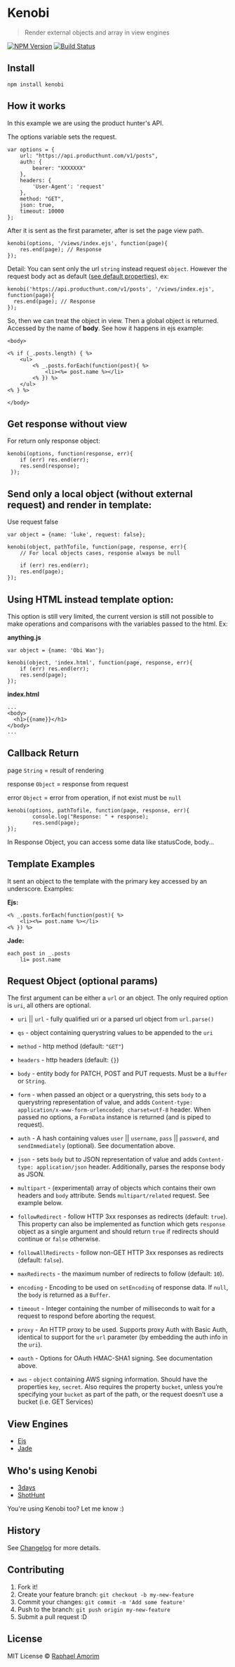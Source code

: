 # Kenobi

> Render external objects and array in view engines

[![NPM Version](https://img.shields.io/npm/v/express.svg?style=flat)](https://www.npmjs.org/package/kenobi)
[![Build Status](https://api.travis-ci.org/raphamorim/kenobi.svg)](https://travis-ci.org/raphamorim/kenobi)

## Install

	npm install kenobi

## How it works

In this example we are using the product hunter's API.

The options variable sets the request.

	var options = {
    	url: "https://api.producthunt.com/v1/posts",
    	auth: {
      		bearer: "XXXXXXX"
    	},
    	headers: {
        	'User-Agent': 'request'
    	},
 		method: "GET",
    	json: true,
    	timeout: 10000
  	};

After it is sent as the first parameter, after is set the page view path.

  	kenobi(options, '/views/index.ejs', function(page){
  		res.end(page); // Response
  	});

Detail: You can sent only the url `string` instead request `object`. However
the request body act as default ([see default properties](#request-params)), ex:

    kenobi('https://api.producthunt.com/v1/posts', '/views/index.ejs', function(page){
      res.end(page); // Response
    });

So, then we can treat the object in view. Then a global object is returned. Accessed by the name of **body**. See how it happens in ejs example:

	<body>

	<% if (_.posts.length) { %>
		<ul>
			<% _.posts.forEach(function(post){ %>
				<li><%= post.name %></li>
			<% }) %>
		</ul>
	<% } %>

	</body>


## Get response without view

For return only response object:

    kenobi(options, function(response, err){
  	    if (err) res.end(err);
        res.send(response);
     });


## Send only a local object (without external request) and render in template:

Use request false

    var object = {name: 'luke', request: false};

    kenobi(object, pathTofile, function(page, response, err){
        // For local objects cases, response always be null

        if (err) res.end(err);
        res.end(page);
    });


## Using HTML instead template option:

This option is still very limited, the current version is still not possible to make operations and comparisons with the variables passed to the html. Ex:

**anything.js**

    var object = {name: 'Obi Wan'};

    kenobi(object, 'index.html', function(page, response, err){
        if (err) res.end(err);
        res.send(page);
    });

**index.html**

    ...
    <body>
      <h1>{{name}}</h1>
    </body>
    ...


## Callback Return

page `String` = result of rendering

response `Object` = response from request

error `Object` = error from operation, if not exist must be `null`

  	kenobi(options, pathTofile, function(page, response, err){
      		console.log("Response: " + response);
      		res.send(page);
  	});

In Response Object, you can access some data like statusCode, body...


## Template Examples

It sent an object to the template with the primary key accessed by an underscore. Examples:

**Ejs:**

	<% _.posts.forEach(function(post){ %>
		<li><%= post.name %></li>
	<% }) %>

**Jade:**

	each post in _.posts
    	li= post.name


## Request Object (optional params)

The first argument can be either a `url` or an object. The only required option is `uri`, all others are optional.

- `uri` || `url` - fully qualified uri or a parsed url object from `url.parse()`

- `qs` - object containing querystring values to be appended to the `uri`

- `method` - http method (default: `"GET"`)

- `headers` - http headers (default: `{}`)

- `body` - entity body for PATCH, POST and PUT requests. Must be a `Buffer` or `String`.

- `form` - when passed an object or a querystring, this sets `body` to a querystring representation of value, and adds `Content-type: application/x-www-form-urlencoded; charset=utf-8` header. When passed no options, a `FormData` instance is returned (and is piped to request).

- `auth` - A hash containing values `user` || `username`, `pass` || `password`, and `sendImmediately` (optional).  See documentation above.

- `json` - sets `body` but to JSON representation of value and adds `Content-type: application/json` header.  Additionally, parses the response body as JSON.

- `multipart` - (experimental) array of objects which contains their own headers and `body` attribute. Sends `multipart/related` request. See example below.

- `followRedirect` - follow HTTP 3xx responses as redirects (default: `true`). This property can also be implemented as function which gets `response` object as a single argument and should return `true` if redirects should continue or `false` otherwise.

- `followAllRedirects` - follow non-GET HTTP 3xx responses as redirects (default: `false`).

- `maxRedirects` - the maximum number of redirects to follow (default: `10`).

- `encoding` - Encoding to be used on `setEncoding` of response data. If `null`, the `body` is returned as a `Buffer`.

- `timeout` - Integer containing the number of milliseconds to wait for a request to respond before aborting the request.

- `proxy` - An HTTP proxy to be used. Supports proxy Auth with Basic Auth, identical to support for the `url` parameter (by embedding the auth info in the `uri`).

- `oauth` - Options for OAuth HMAC-SHA1 signing. See documentation above.

- `aws` - `object` containing AWS signing information. Should have the properties `key`, `secret`. Also requires the property `bucket`, unless you’re specifying your `bucket` as part of the path, or the request doesn’t use a bucket (i.e. GET Services)


## View Engines

- [Ejs](https://github.com/visionmedia/ejs)
- [Jade](https://github.com/visionmedia/jade)

## Who's using Kenobi

- [3days](http://3days.com.br)
- [ShotHunt](http://shothunt.herokuapp.com)

You're using Kenobi too? Let me know :)

## History

See [Changelog](docs/changelog.md) for more details.

## Contributing

1. Fork it!
2. Create your feature branch: `git checkout -b my-new-feature`
3. Commit your changes: `git commit -m 'Add some feature'`
4. Push to the branch: `git push origin my-new-feature`
5. Submit a pull request :D

## License

MIT License © [Raphael Amorim](https://github.com/raphamorim)
